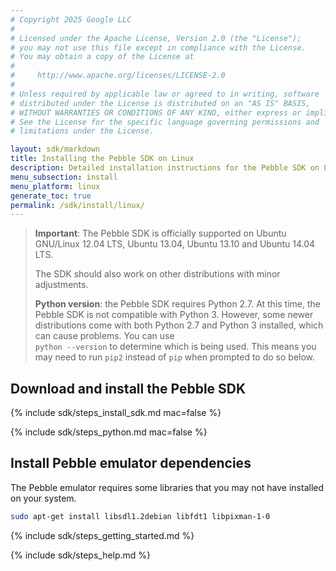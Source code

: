 ```yaml
---
# Copyright 2025 Google LLC
#
# Licensed under the Apache License, Version 2.0 (the "License");
# you may not use this file except in compliance with the License.
# You may obtain a copy of the License at
#
#     http://www.apache.org/licenses/LICENSE-2.0
#
# Unless required by applicable law or agreed to in writing, software
# distributed under the License is distributed on an "AS IS" BASIS,
# WITHOUT WARRANTIES OR CONDITIONS OF ANY KIND, either express or implied.
# See the License for the specific language governing permissions and
# limitations under the License.

layout: sdk/markdown
title: Installing the Pebble SDK on Linux
description: Detailed installation instructions for the Pebble SDK on Linux.
menu_subsection: install
menu_platform: linux
generate_toc: true
permalink: /sdk/install/linux/
---
```


> **Important**: The Pebble SDK is officially supported on
> Ubuntu GNU/Linux 12.04 LTS, Ubuntu 13.04, Ubuntu 13.10 and Ubuntu 14.04 LTS.
>
> The SDK should also work on other distributions with minor adjustments.
>
> **Python version**: the Pebble SDK requires Python 2.7. At this time, the
> Pebble SDK is not compatible with Python 3. However, some newer
> distributions come with both Python 2.7 and Python 3 installed, which can
> cause problems. You can use </br>`python --version` to determine which is being
> used. This means you may need to run `pip2` instead of `pip` when prompted to
> do so below.

## Download and install the Pebble SDK

{% include sdk/steps_install_sdk.md mac=false %}

{% include sdk/steps_python.md mac=false %}

## Install Pebble emulator dependencies

The Pebble emulator requires some libraries that you may not have installed on
your system.

```bash
sudo apt-get install libsdl1.2debian libfdt1 libpixman-1-0
```

{% include sdk/steps_getting_started.md %}

{% include sdk/steps_help.md %}
